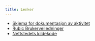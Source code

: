```yaml
---
title: Lenker
---
```


- [Skjema for dokumentasjon av aktivitet](/documents/Aktivitetslogg.pdf)
- [Rubic Brukerveiledninger](https://rubic.zendesk.com/hc/no/categories/115000353634-Rubic-Brukere)
- [Nettstedets kildekode](https://github.com/echozio/lpk-website)
